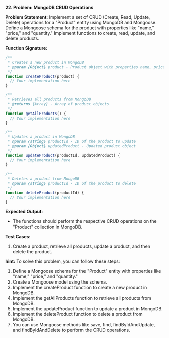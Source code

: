 **22. Problem: MongoDB CRUD Operations**

**Problem Statement:**
Implement a set of CRUD (Create, Read, Update, Delete) operations for a "Product" entity using MongoDB and Mongoose. Define a Mongoose schema for the product with properties like "name," "price," and "quantity." Implement functions to create, read, update, and delete products.

**Function Signature:**
```javascript
/**
 * Creates a new product in MongoDB
 * @param {Object} product - Product object with properties name, price, and quantity
 */
function createProduct(product) {
  // Your implementation here
}

/**
 * Retrieves all products from MongoDB
 * @returns {Array} - Array of product objects
 */
function getAllProducts() {
  // Your implementation here
}

/**
 * Updates a product in MongoDB
 * @param {string} productId - ID of the product to update
 * @param {Object} updatedProduct - Updated product object
 */
function updateProduct(productId, updatedProduct) {
  // Your implementation here
}

/**
 * Deletes a product from MongoDB
 * @param {string} productId - ID of the product to delete
 */
function deleteProduct(productId) {
  // Your implementation here
}
```

**Expected Output:**
- The functions should perform the respective CRUD operations on the "Product" collection in MongoDB.

**Test Cases:**
1. Create a product, retrieve all products, update a product, and then delete the product.

**hint:**
To solve this problem, you can follow these steps:

1. Define a Mongoose schema for the "Product" entity with properties like "name," "price," and "quantity."
2. Create a Mongoose model using the schema.
3. Implement the createProduct function to create a new product in MongoDB.
4. Implement the getAllProducts function to retrieve all products from MongoDB.
6. Implement the updateProduct function to update a product in MongoDB.
7. Implement the deleteProduct function to delete a product from MongoDB.
8. You can use Mongoose methods like save, find, findByIdAndUpdate, and findByIdAndDelete to perform the CRUD operations.